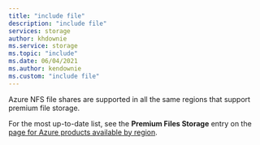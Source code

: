 ```yaml
---
title: "include file"
description: "include file"
services: storage
author: khdownie
ms.service: storage
ms.topic: "include"
ms.date: 06/04/2021
ms.author: kendownie
ms.custom: "include file"
---
```


Azure NFS file shares are supported in all the same regions that support premium file storage.

For the most up-to-date list, see the **Premium Files Storage** entry on the [page for Azure products available by region](https://azure.microsoft.com/global-infrastructure/services/?products=storage&regions=all).
